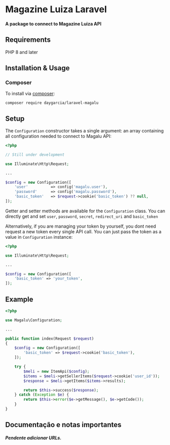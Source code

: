 # Magazine Luiza Laravel

<h4>A package to connect to Magazine Luiza API</h4>

## Requirements

PHP 8 and later

## Installation & Usage

### Composer

To install via [composer](http://getcomposer.org/):

```
composer require daygarcia/laravel-magalu
```

## Setup

The `Configuration` constructor takes a single argument: an array containing all configuration needed to connect to Magalu API:

```php
<?php

// Still under development

use Illuminate\Http\Request;

...

$config = new Configuration([
    'user'          => config('magalu.user'),
    'password'      => config('magalu.password'),
    'basic_token'   => $request->cookie('basic_token') ?? null,
]);


```

Getter and setter methods are available for the `Configuration` class. You can directly get and set `user`, `password`, `secret`, `redirect_uri` and `basic_token`

Alternatively, if you are managing your token by yourself, you dont need request a new token every single API call. You can just pass the token as a value in `Configuration` instance:

```php
<?php

use Illuminate\Http\Request;

...

$config = new Configuration([
    'basic_token' => 'your_token',
]);


```

## Example

```php
<?php

use Magalu\Configuration;

...

public function index(Request $request)
{
    $config = new Configuration([
        'basic_token' => $request->cookie('basic_token'),
    ]);

    try {
        $meli = new ItemApi($config);
        $items = $meli->getSellerItems($request->cookie('user_id'));
        $response = $meli->getItems($items->results);

        return $this->success($response);
    } catch (Exception $e) {
        return $this->error($e->getMessage(), $e->getCode());
    }
}


```

## Documentação e notas importantes

##### Pendente adicionar URLs.
